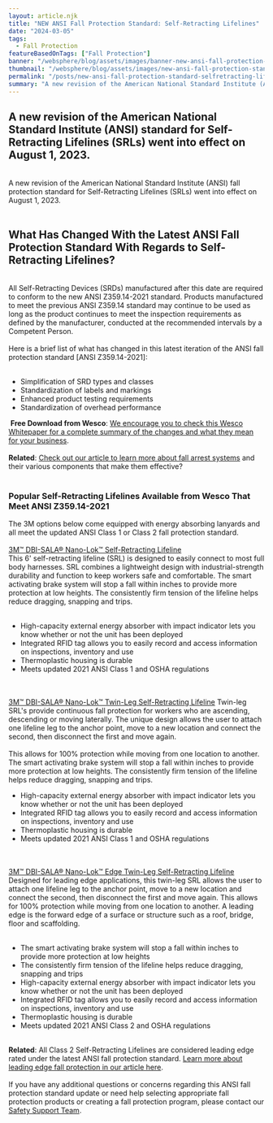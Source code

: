 ```yaml
---
layout: article.njk
title: "NEW ANSI Fall Protection Standard: Self-Retracting Lifelines"
date: "2024-03-05"
tags:
  - Fall Protection
featureBasedOnTags: ["Fall Protection"]
banner: "/websphere/blog/assets/images/banner-new-ansi-fall-protection-standard-selfretracting-lifelines.webp"
thumbnail: "/websphere/blog/assets/images/new-ansi-fall-protection-standard-selfretracting-lifelines.webp"
permalink: "/posts/new-ansi-fall-protection-standard-selfretracting-lifelines.html"
summary: "A new revision of the American National Standard Institute (ANSI) standard for Self-Retracting Lifelines (SRLs) went into effect on August 1, 2023."
---
```


<h2 class="intro">A new revision of the American National Standard Institute (ANSI) standard for Self-Retracting Lifelines (SRLs) went into effect on August 1, 2023.</h2>
<br>
A new revision of the American National Standard Institute (ANSI) fall protection standard for Self-Retracting Lifelines (SRLs) went into effect on August 1, 2023.
<br><br>
<h2>What Has Changed With the Latest ANSI Fall Protection Standard With Regards to Self-Retracting Lifelines?</h2>
<br>
All Self-Retracting Devices (SRDs)  manufactured after this date are required to conform to the new ANSI Z359.14-2021 standard. Products manufactured to meet the previous ANSI Z359.14 standard may continue to be used as long as the product continues to meet the inspection requirements as defined by the manufacturer, conducted at the recommended intervals by a Competent Person.
<br><br>
Here is a brief list of what has changed in this latest iteration of the ANSI fall protection standard [ANSI Z359.14-2021]:
<br><br>
<ul>
    <li>Simplification of SRD types and classes</li>
    <li>Standardization of labels and markings</li>
    <li>Enhanced product testing requirements</li>
    <li>Standardization of overhead performance</li>
</ul>
<img src="">
<strong>Free Download from Wesco</strong>: <a href="https://www.wesco.com/us/en/knowledge-hub/articles/understanding-ansi-Z359-14-2021.html?utm_medium=ansi-fall-protection-standard&utm_source=Blog&utm_campaign=Wesco">We encourage you to check this Wesco Whitepaper for a complete summary of the changes and what they mean for your business</a>.
<br><br>
<strong>Related</strong>: <a href="https://www.conney.com/websphere/blog/posts/learn-the-abcs-of-the-personal-fall-arrest-system.html?utm_medium=ansi-fall-protection-standard&utm_source=Blog&utm_campaign=Conney">Check out our article to learn more about fall arrest systems</a> and their various components that make them effective?
<br><br>
<h3>Popular Self-Retracting Lifelines Available from Wesco That Meet ANSI Z359.14-2021</h3>
The 3M options below come equipped with energy absorbing lanyards and all meet the updated ANSI Class 1 or Class 2 fall protection standard.
<br><br>
<a href="https://www.conney.com/style/3m-dbi-sala-nano-lok-self-retracting-lifeline?utm_medium=ansi-fall-protection-standard&utm_source=Blog&utm_campaign=3M">3M™ DBI-SALA® Nano-Lok™ Self-Retracting Lifeline</a>
<br>
This 6' self-retracting lifeline (SRL) is designed to easily connect to most full body harnesses. SRL combines a lightweight design with industrial-strength durability and function to keep workers safe and comfortable. The smart activating brake system will stop a fall within inches to provide more protection at low heights. The consistently firm tension of the lifeline helps reduce dragging, snapping and trips.
<br><br>
<ul>
    <li>High-capacity external energy absorber with impact indicator lets you know whether or not the unit has been deployed</li>
    <li>Integrated RFID tag allows you to easily record and access information on inspections, inventory and use</li>
    <li>Thermoplastic housing is durable</li>
    <li>Meets updated 2021 ANSI Class 1 and OSHA regulations</li>
</ul>
<br><br>
<a href="https://www.conney.com/style/3m-dbi-sala-nano-lok-twin-leg-self-retracting-lifeline?utm_medium=ansi-fall-protection-standard&utm_source=Blog&utm_campaign=3M">3M™ DBI-SALA® Nano-Lok™ Twin-Leg Self-Retracting Lifeline</a>
Twin-leg SRL's provide continuous fall protection for workers who are ascending, descending or moving laterally. The unique design allows the user to attach one lifeline leg to the anchor point, move to a new location and connect the second, then disconnect the first and move again. 
<br><br>
This allows for 100% protection while moving from one location to another. The smart activating brake system will stop a fall within inches to provide more protection at low heights. The consistently firm tension of the lifeline helps reduce dragging, snapping and trips.
<br>
<ul>
    <li>High-capacity external energy absorber with impact indicator lets you know whether or not the unit has been deployed</li>
    <li>Integrated RFID tag allows you to easily record and access information on inspections, inventory and use</li>
    <li>Thermoplastic housing is durable</li>
    <li>Meets updated 2021 ANSI Class 1 and OSHA regulations</li>
</ul>
<br><br>
<a href="https://www.conney.com/style/dbi-sala-nano-lok-edge-twin-leg-self-retracting-lifeline?utm_medium=ansi-fall-protection-standard&utm_source=Blog&utm_campaign=3M">3M™ DBI-SALA® Nano-Lok™ Edge Twin-Leg Self-Retracting Lifeline</a>
Designed for leading edge applications, this twin-leg SRL allows the user to attach one lifeline leg to the anchor point, move to a new location and connect the second, then disconnect the first and move again. This allows for 100% protection while moving from one location to another. A leading edge is the forward edge of a surface or structure such as a roof, bridge, floor and scaffolding.
<br><br>
<ul>
    <li>The smart activating brake system will stop a fall within inches to provide more protection at low heights</li>
    <li>The consistently firm tension of the lifeline helps reduce dragging, snapping and trips</li>
    <li>High-capacity external energy absorber with impact indicator lets you know whether or not the unit has been deployed</li>
    <li>Integrated RFID tag allows you to easily record and access information on inspections, inventory and use</li>
    <li>Thermoplastic housing is durable</li>
    <li>Meets updated 2021 ANSI Class 2 and OSHA regulations</li>
</ul>
<br>
<strong>Related</strong>: All Class 2 Self-Retracting Lifelines are considered leading edge rated under the latest ANSI fall protection standard. <a href="https://conney.com/websphere/blog/posts/leading-edge-fall-protection-take-safety-to-new-heights.html/leading-edge-fall-protection-take-safety-to-new-heights?utm_medium=ansi-fall-protection-standard&utm_source=Blog&utm_campaign=Conney">Learn more about leading edge fall protection in our article here</a>.
<br><br>
If you have any additional questions or concerns regarding this ANSI fall protection standard update or need help selecting appropriate fall protection products or creating a fall protection program, please contact our <a href="https://www.conney.com/pages/safetyservices?utm_medium=ansi-fall-protection-standard&utm_source=Blog&utm_campaign=Conney">Safety Support Team</a>.